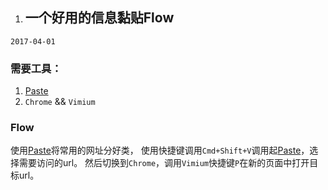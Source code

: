 1. ## 一个好用的信息黏贴Flow


`2017-04-01`

### 需要工具： 
1. [Paste](http://pasteapp.me/)
2. `Chrome` && `Vimium`

### Flow

使用[Paste](http://pasteapp.me/)将常用的网址分好类，
使用快捷键调用`Cmd+Shift+V`调用起[Paste](http://pasteapp.me/)，选择需要访问的url。
然后切换到`Chrome`，调用`Vimium`快捷键`P`在新的页面中打开目标url。


